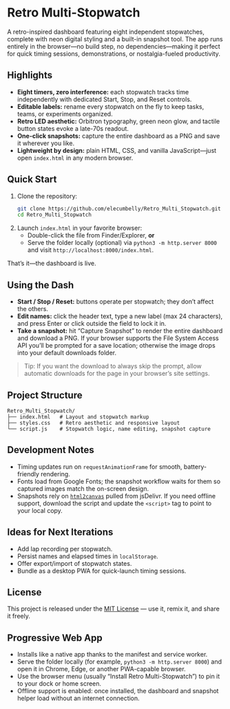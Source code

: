 # Retro Multi-Stopwatch

A retro-inspired dashboard featuring eight independent stopwatches, complete with neon digital styling and a built-in snapshot tool. The app runs entirely in the browser—no build step, no dependencies—making it perfect for quick timing sessions, demonstrations, or nostalgia-fueled productivity.

## Highlights

- **Eight timers, zero interference:** each stopwatch tracks time independently with dedicated Start, Stop, and Reset controls.
- **Editable labels:** rename every stopwatch on the fly to keep tasks, teams, or experiments organized.
- **Retro LED aesthetic:** Orbitron typography, green neon glow, and tactile button states evoke a late-70s readout.
- **One-click snapshots:** capture the entire dashboard as a PNG and save it wherever you like.
- **Lightweight by design:** plain HTML, CSS, and vanilla JavaScript—just open `index.html` in any modern browser.

## Quick Start

1. Clone the repository:
   ```bash
   git clone https://github.com/elecumbelly/Retro_Multi_Stopwatch.git
   cd Retro_Multi_Stopwatch
   ```
2. Launch `index.html` in your favorite browser:
   - Double-click the file from Finder/Explorer, **or**
   - Serve the folder locally (optional) via `python3 -m http.server 8000` and visit `http://localhost:8000/index.html`.

That’s it—the dashboard is live.

## Using the Dash

- **Start / Stop / Reset:** buttons operate per stopwatch; they don’t affect the others.
- **Edit names:** click the header text, type a new label (max 24 characters), and press Enter or click outside the field to lock it in.
- **Take a snapshot:** hit “Capture Snapshot” to render the entire dashboard and download a PNG. If your browser supports the File System Access API you’ll be prompted for a save location; otherwise the image drops into your default downloads folder.

> Tip: If you want the download to always skip the prompt, allow automatic downloads for the page in your browser’s site settings.

## Project Structure

```
Retro_Multi_Stopwatch/
├── index.html   # Layout and stopwatch markup
├── styles.css   # Retro aesthetic and responsive layout
└── script.js    # Stopwatch logic, name editing, snapshot capture
```

## Development Notes

- Timing updates run on `requestAnimationFrame` for smooth, battery-friendly rendering.
- Fonts load from Google Fonts; the snapshot workflow waits for them so captured images match the on-screen design.
- Snapshots rely on [`html2canvas`](https://github.com/niklasvh/html2canvas) pulled from jsDelivr. If you need offline support, download the script and update the `<script>` tag to point to your local copy.

## Ideas for Next Iterations

- Add lap recording per stopwatch.
- Persist names and elapsed times in `localStorage`.
- Offer export/import of stopwatch states.
- Bundle as a desktop PWA for quick-launch timing sessions.

## License

This project is released under the [MIT License](LICENSE) — use it, remix it, and share it freely.

## Progressive Web App

- Installs like a native app thanks to the manifest and service worker.
- Serve the folder locally (for example, `python3 -m http.server 8000`) and open it in Chrome, Edge, or another PWA-capable browser.
- Use the browser menu (usually “Install Retro Multi-Stopwatch”) to pin it to your dock or home screen.
- Offline support is enabled: once installed, the dashboard and snapshot helper load without an internet connection.
